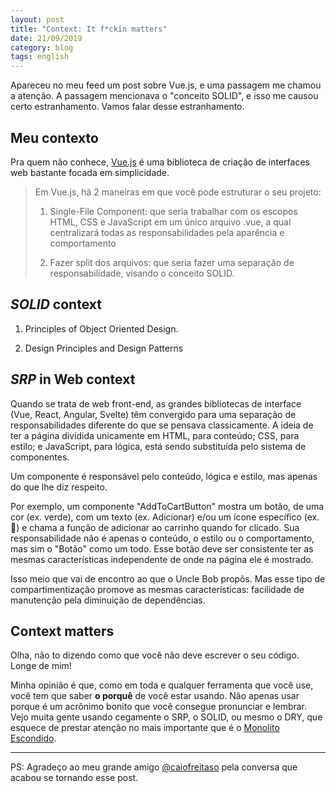 ```yaml
---
layout: post
title: "Context: It f*ckin matters"
date: 21/09/2019
category: blog
tags: english
---
```


<!-- TODO: Traduzir para english -->

Apareceu no meu feed um post sobre Vue.js, e uma passagem me chamou a atenção. A
passagem mencionava o "conceito SOLID", e isso me causou certo estranhamento.
Vamos falar desse estranhamento.

## Meu contexto

Pra quem não conhece, [Vue.js][vue01] é uma biblioteca de criação de interfaces
web bastante focada em simplicidade.

<!-- Falar sobre o VueJs -->

<!-- Falar sobre o post -->

> Em Vue.js, há 2 maneiras em que você pode estruturar o seu projeto:
>
> 1. Single-File Component: que seria trabalhar com os escopos HTML, CSS e
>    JavaScript em um único arquivo .vue, a qual centralizará todas as
>    responsabilidades pela aparência e comportamento
>
> 2. Fazer split dos arquivos: que seria fazer uma separação de
>    responsabilidade, visando o conceito SOLID.

## _SOLID_ context

<!-- Falar sobre SOLID -->

1. Principles of Object Oriented Design.

2. Design Principles and Design Patterns

## _SRP_ in Web context

Quando se trata de web front-end, as grandes bibliotecas de interface (Vue,
React, Angular, Svelte) têm convergido para uma separação de responsabilidades
diferente do que se pensava classicamente. A ideia de ter a página dividida
unicamente em HTML, para conteúdo; CSS, para estilo; e JavaScript, para lógica,
está sendo substituída pelo sistema de componentes.

Um componente é responsável pelo conteúdo, lógica e estilo, mas apenas do que
lhe diz respeito.

Por exemplo, um componente "AddToCartButton" mostra um botão, de uma cor (ex.
verde), com um texto (ex. Adicionar) e/ou um ícone específico (ex. 🛒) e chama a
função de adicionar ao carrinho quando for clicado. Sua responsabilidade não é
apenas o conteúdo, o estilo ou o comportamento, mas sim o "Botão" como um todo.
Esse botão deve ser consistente ter as mesmas características independente de
onde na página ele é mostrado.

Isso meio que vai de encontro ao que o Uncle Bob propôs. Mas esse tipo de
compartimentização promove as mesmas características: facilidade de manutenção
pela diminuição de dependências.

## Context matters

Olha, não to dizendo como que você não deve escrever o seu código. Longe de mim!

Minha opinião é que, como em toda e qualquer ferramenta que você use, você tem
que saber **o porquê** de você estar usando. Não apenas usar porque é um
acrônimo bonito que você consegue pronunciar e lembrar. Vejo muita gente usando
cegamente o SRP, o SOLID, ou mesmo o DRY, que esquece de prestar atenção no mais
importante que é o [Monolito Escondido][youtube01].

---

PS: Agradeço ao meu grande amigo
[@caiofreitaso](https://github.com/caiofreitaso) pela conversa que acabou se
tornando esse post.

[vue01]: https://vuejs.org/ "Vue.js: The Progressive JavaScript Framework"
[youtube01]:
  https://www.youtube.com/watch?v=X0tjziAQfNQ
  "10 Tips for failing badly at Microservices by David Schmitz"
